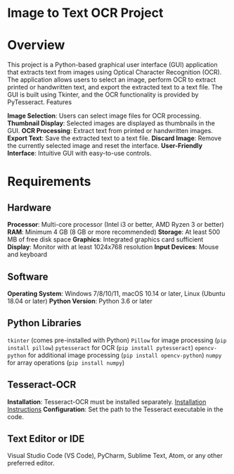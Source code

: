 # Image to Text OCR Project

# Overview

This project is a Python-based graphical user interface (GUI) application that extracts text from images using Optical Character Recognition (OCR). The application allows users to select an image, perform OCR to extract printed or handwritten text, and export the extracted text to a text file. The GUI is built using Tkinter, and the OCR functionality is provided by PyTesseract.
Features

**Image Selection**: Users can select image files for OCR processing.
**Thumbnail Display**: Selected images are displayed as thumbnails in the GUI.
**OCR Processing**: Extract text from printed or handwritten images.
**Export Text**: Save the extracted text to a text file.
**Discard Image**: Remove the currently selected image and reset the interface.
**User-Friendly Interface**: Intuitive GUI with easy-to-use controls.
# Requirements

## Hardware

**Processor**: Multi-core processor (Intel i3 or better, AMD Ryzen 3 or better)
**RAM**: Minimum 4 GB (8 GB or more recommended)
**Storage**: At least 500 MB of free disk space
**Graphics**: Integrated graphics card sufficient
**Display**: Monitor with at least 1024x768 resolution
**Input Devices**: Mouse and keyboard

## Software

**Operating System**: Windows 7/8/10/11, macOS 10.14 or later, Linux (Ubuntu 18.04 or later)
**Python Version**: Python 3.6 or later

## Python Libraries

`tkinter` (comes pre-installed with Python)
`Pillow` for image processing (`pip install pillow`)
`pytesseract` for OCR (`pip install pytesseract`)
`opencv-python` for additional image processing (`pip install opencv-python`)
`numpy` for array operations (`pip install numpy`)

## Tesseract-OCR

**Installation**: Tesseract-OCR must be installed separately. [Installation Instructions](https://github.com/tesseract-ocr/tesseract)
**Configuration**: Set the path to the Tesseract executable in the code.

## Text Editor or IDE

 Visual Studio Code (VS Code), PyCharm, Sublime Text, Atom, or any other preferred editor.
